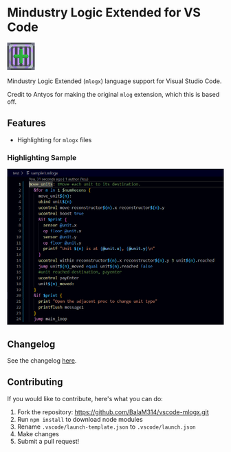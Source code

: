 # Mindustry Logic Extended for VS Code

![logo](images/logo.png)

Mindustry Logic Extended (`mlogx`) language support for Visual Studio Code.

Credit to Antyos for making the original `mlog` extension, which this is based off.

## Features

- Highlighting for `mlogx` files

### Highlighting Sample

![sample2](images/sample.png)

## Changelog

See the changelog [here](https://github.com/Antyos/vscode-mlog/blob/main/CHANGELOG.md).

## Contributing

If you would like to contribute, here's what you can do:

1. Fork the repository: <https://github.com/BalaM314/vscode-mlogx.git>
2. Run `npm install` to download node modules
3. Rename `.vscode/launch-template.json` to `.vscode/launch.json`
4. Make changes
5. Submit a pull request!
